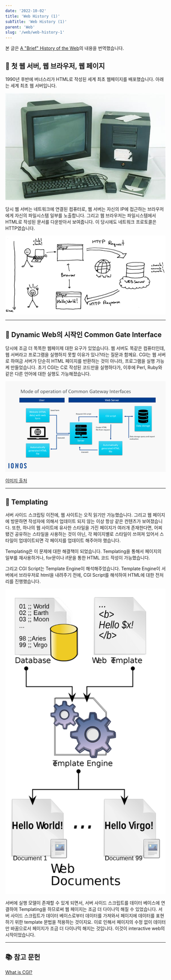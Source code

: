 ```yaml
---
date: '2022-10-02'
title: 'Web History (1)'
subTitle: 'Web History (1)'
parent: 'Web'
slug: '/web/web-history-1'
---
```


본 글은 [A "Brief" History of the Web](https://dev.to/snickdx/a-brief-history-of-the-web-9c3)의 내용을 번역했습니다.

## 📌 첫 웹 서버, 웹 브라우저, 웹 페이지

1990년 후반에 버너스리가 HTML로 작성된 세계 최초 웹페이지를 배포했습니다. 아래는 세계 최초 웹 서버입니다.

![](./computer.jpeg)

당시 웹 서버는 네트워크에 연결된 컴퓨터로, 웹 서버는 자신의 IP에 접근하는 브라우저에게 자신의 파일시스템 일부를 노출합니다. 그리고 웹 브라우저는 파일시스템에서 HTML로 작성된 문서를 다운받아서 보여줍니다. 이 당시에도 네트워크 프로토콜은 HTTP였습니다.

![](./initial-server.jpeg)

---

## 📌 Dynamic Web의 시작인 Common Gate Interface

당시에 조금 더 똑똑한 웹페이제 대한 요구가 있었습니다. 웹 서버도 똑같은 컴퓨터인데, 웹 서버라고 프로그램을 실행하지 못할 이유가 있나?라는 질문과 함께요. CGI는 웹 서버로 하여금 서버가 단순히 HTML 페이지를 반환하는 것이 아니라, 프로그램을 실행 가능케 만들었습니다. 초기 CGI는 C로 작성된 코드만을 실행하다가, 이후에 Perl, Ruby와 같은 다른 언어에 대한 실행도 가능해졌습니다.

![](./cgi-1.png)

[이미지 출처](https://www.ionos.co.uk/digitalguide/websites/web-development/what-is-a-cgi/)

---

## 📌 Templating

서버 사이드 스크립팅 이전에, 웹 사이트는 오직 읽기만 가능했습니다. 그리고 웹 페이지에 방문하면 작성자에 의해서 업데이트 되지 않는 이상 항상 같은 컨텐츠가 보여졌습니다. 또한, 하나의 웹 사이트에 유사한 스타일을 가진 페이지가 여러개 존재한다면, 어찌됐건 공유하는 스타일을 사용하는 것이 아닌, 각 페이지별로 스타일이 쓰여져 있어서 스타일이 업데이트되면 각 페이지를 업데이트 해주어야 했습니다.

Templating은 이 문제에 대한 해결책이 되었습니다. Templating을 통해서 페이지의 일부를 재사용하거나, for문이나 if문을 통한 HTML 코드 작성이 가능했습니다.

그리고 CGI Script는 Template Engine이 해석해주었습니다. Template Engine이 서버에서 브라우저로 html을 내려주기 전에, CGI Script를 해석하여 HTML에 대한 전처리를 진행했습니다.

![](./cgi-3.png)

서버에 실행 모델이 존재할 수 있게 되면서, 서버 사이드 스크립트를 데이터 베이스에 연결하여 Templating을 하므로써 웹 페이지는 조금 더 다이나믹 해질 수 있었습니다. 서버 사이드 스크립트가 데이터 베이스로부터 데이터를 가져와서 페이지에 데이터를 표현하기 위한 template 문법을 적용하는 것이지요. 이로 인해서 페이지의 수정 없이 데이터만 바꿈으로서 페이지가 조금 더 다이나믹 해지는 것입니다. 이것이 interactive web의 시작이었습니다.

---

## 📚 참고 문헌

[What is CGI?](https://www.ionos.co.uk/digitalguide/websites/web-development/what-is-a-cgi/)

